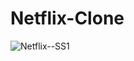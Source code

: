 # Netflix-Clone

![Netflix--SS1](https://user-images.githubusercontent.com/92137648/155976029-49442f81-614d-4f57-9a95-177c62b346fc.jpeg)